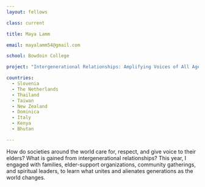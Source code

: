 ```yaml
---
layout: fellows

class: current

title: Maya Lamm

email: mayalamm54@gmail.com

school: Bowdoin College

project: "Intergenerational Relationships: Amplifying Voices of All Ages"

countries:
  - Slovenia
  - The Netherlands
  - Thailand
  - Taiwan
  - New Zealand
  - Dominica
  - Italy
  - Kenya
  - Bhutan

---
```


How do societies around the world care for, respect, and give voice to their elders? What is gained from intergenerational relationships? This year, I engaged with families, elder-support organizations, community gatherings, and spiritual leaders, to learn what unites and alienates generations as the world changes.
